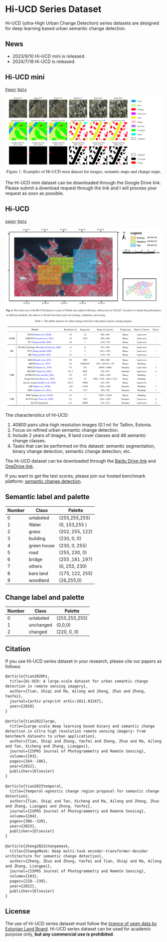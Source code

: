 # Hi-UCD Series Dataset

Hi-UCD (ultra-High Urban Change Detection) series datasets are designed for deep learning based urban semantic change detection.


## News
- 2023/9/10 Hi-UCD mini is released.
- 2024/7/18 Hi-UCD is released.

## Hi-UCD mini

[`Paper`](https://arxiv.org/abs/2011.03247) [`Data`](https://drive.google.com/drive/folders/1fzAn4Bez_S6KX83iYABjAlASCzzhRJPQ?usp=sharing)

![Examples for Hi-UCD mini dataset](./picture/Hi-UCD%20mini.png)


The Hi-UCD mini dataset can be downloaded through the Google Drive link.
Please submit a download request through the link and I will process your request as soon as possible.


## Hi-UCD 

[`paper`](https://www.sciencedirect.com/science/article/abs/pii/S0924271622002210) [`Data`](https://docs.google.com/forms/d/e/1FAIpQLSfEJ8z4ubdRbjDjTdr4kFeaLnhtiDNf_lxF-Y6Fee2C-RV9ag/viewform?usp=sf_link)

![Hi-UCD dataset](./picture/Hi-UCD.png)
![public dataset](./picture/public%20dataset.png)

The characteristics of Hi-UCD:

1. 40800 pairs ultra-high resolution images (0.1 m) for Tallinn, Estonia.
2. Focus on refined urban semantic change detection.
3. Include 2 years of images, 9 land cover classes and 48 semantic change classes. 
4. Tasks that can be performed on this dataset: semantic segmentation, binary change detection, semantic change detection, etc.

The Hi-UCD dataset can be downloaded through the [Baidu Drive link](https://pan.baidu.com/s/1Q4wv4jfY4xDHorGSzF0mmw?pwd=0zgp) and [OneDrive link](https://docs.google.com/forms/d/e/1FAIpQLSfEJ8z4ubdRbjDjTdr4kFeaLnhtiDNf_lxF-Y6Fee2C-RV9ag/viewform?usp=sf_link). 

If you want to get the test scores, please join our hosted benchmark platform: [semantic change detection](https://www.codabench.org/competitions/3485/).

## Semantic label and palette
|Number|Class|Palette|
|---|---|---|
|0| unlabeled|(255,255,255)|
|1|Water|(0, 153,255 )|
|2|grass|(202, 255, 122)|
|3|building|(230, 0, 0)|
|4|green house| (230, 0, 255)|
|5|road|(255, 230, 0)|
|6|bridge|(255 ,181 ,197)|
|7|others|(0, 255, 230)|
|8|bare land|(175, 122, 255)|
|9|woodland|(26,255,0)|

## Change label and palette

|Number|Class|Palette|
|---|---|---|
|0| unlabeled|(255,255,255)|
|1|unchanged|(0,0,0)|
|2|changed|(220,	0,	0)|



## Citation
If you use Hi-UCD series dataset in your research, please cite our papers as follows:
```
@article{tian2020hi,
  title={Hi-UCD: A large-scale dataset for urban semantic change detection in remote sensing imagery},
  author={Tian, Shiqi and Ma, Ailong and Zheng, Zhuo and Zhong, Yanfei},
  journal={arXiv preprint arXiv:2011.03247},
  year={2020}
}

@article{tian2022large,
  title={Large-scale deep learning based binary and semantic change detection in ultra high resolution remote sensing imagery: From benchmark datasets to urban application},
  author={Tian, Shiqi and Zhong, Yanfei and Zheng, Zhuo and Ma, Ailong and Tan, Xicheng and Zhang, Liangpei},
  journal={ISPRS Journal of Photogrammetry and Remote Sensing},
  volume={193},
  pages={164--186},
  year={2022},
  publisher={Elsevier}
}

@article{tian2023temporal,
  title={Temporal-agnostic change region proposal for semantic change detection},
  author={Tian, Shiqi and Tan, Xicheng and Ma, Ailong and Zheng, Zhuo and Zhang, Liangpei and Zhong, Yanfei},
  journal={ISPRS Journal of Photogrammetry and Remote Sensing},
  volume={204},
  pages={306--320},
  year={2023},
  publisher={Elsevier}
}

@article{zheng2022changemask,
  title={ChangeMask: Deep multi-task encoder-transformer-decoder architecture for semantic change detection},
  author={Zheng, Zhuo and Zhong, Yanfei and Tian, Shiqi and Ma, Ailong and Zhang, Liangpei},
  journal={ISPRS Journal of Photogrammetry and Remote Sensing},
  volume={183},
  pages={228--239},
  year={2022},
  publisher={Elsevier}
}
```


## License
The use of Hi-UCD series dataset must follow the [licence of open data by Estonian Land Board](https://geoportaal.maaamet.ee/docs/Avaandmed/Licence-of-open-data-of-Estonian-Land-Board.pdf).
Hi-UCD series dataset can be used for academic purpose only, **but any commercial use is prohibited**.
